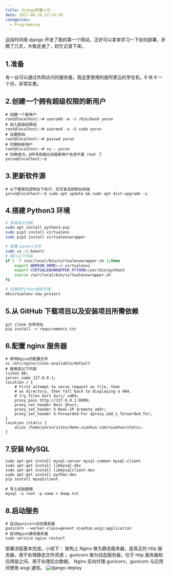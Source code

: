 ```yaml
---
title: django部署小记
date: 2017-08-26 22:24:50
categories:
  - Programming
---
```


这段时间用 django 开发了我的第一个网站，正好可以拿来学习一下如何部署，折腾了几天，大致走通了，赶忙记录下来。

## 1.准备

有一台可以通过外网访问的服务器，我这里使用的是阿里云的学生机，9 块 9 一个月，非常实惠。

## 2.创建一个拥有超级权限的新用户

```
# 创建一个新用户
root@localhost:~# useradd -m -s /bin/bash yorun
# 加入超级权限组
root@localhost:~# usermod -a -G sudo yorun
# 设置密码
root@localhost:~# passwd yorun
# 切换到新用户
root@localhost:~# su - yorun
# 切换成功，@符号前面已经是新用户名而不是 root 了
yorun@localhost:~$
```

## 3.更新软件源

```
# 以下都是在控制台下执行，后文省去控制台前缀
yorun@localhost:~$ sudo apt update && sudo apt dist-upgrade -y
```

## 4.搭建 Python3 环境

```bash
# 安装相关依赖
sudo apt install python3-pip
sudo pip3 install virtualenv
sudo pip3 install virtualenvwrapper

# 配置.baserc文件
sudo vi ~/.baserc
# 输入以下内容
if [ -f /usr/local/bin/virtualenvwrapper.sh ];then
    export WORKON_HOME=~/.virtualenvs
    export VIRTUALENVWRAPPER_PYTHON=/usr/bin/python3
    source /usr/local/bin/virtualenvwrapper.sh
fi

# 切换到Python虚拟环境
mkvirtualenv new_project
```

## 5.从 GitHub 下载项目以及安装项目所需依赖

```
git clone 仓库地址
pip install -r requirements.txt
```

## 6.配置 nginx 服务器

```
# 修改Nginx的配置文件
vi /etc/nginx/sites-available/default
# 替换至以下内容
listen 80;
server_name 127.0.0.1;
location / {
	# First attempt to serve request as file, then
	# as directory, then fall back to displaying a 404.
	# try_files $uri $uri/ =404;
    proxy_pass http://127.0.0.1:8000;
    proxy_set_header Host $host;
    proxy_set_header X-Real-IP $remote_addr;
    proxy_set_header X-Forwarded-For $proxy_add_x_forwarded_for;
}
location /static {
	alias /home/yorun/sites/demo.xiaohuo.com/xiaohuo/static;
}
```

## 7.安装 MySQL

```
sudo apt-get install mysql-server mysql-common mysql-client
sudo apt-get install libmysql-dev
sudo apt-get install libmysqlclient-dev
sudo apt-get install python-dev
pip install mysqlclient

# 导入初始数据
mysql -u root -p name < dump.txt
```

## 8.启动服务

```
# 启动gunicorn动态服务器
gunicorn --worker-class=gevent xiaohuo.wsgi:application
# 启动Nginx静态服务器
sudo service nginx restart
```

部署流程基本完成，小结下：
架构上 Nginx 做为静态服务器，是真正的 http 服务器，用于处理静态文件资源；
gunicorn 做为动态服务器，位于 http 服务器和应用层之间，用于处理后台数据。
Nginx 反向代理 gunicorn，gunicorn 与应用间使用 wsgi 通信。
![django-deploy](/images/django-deploy/1.png)
